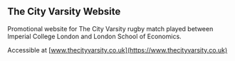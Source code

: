 ## The City Varsity Website

Promotional website for The City Varsity rugby match played between Imperial College London and London School of Economics.

Accessible at [www.thecityvarsity.co.uk](https://www.thecityvarsity.co.uk)